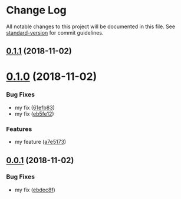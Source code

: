 # Change Log

All notable changes to this project will be documented in this file. See [standard-version](https://github.com/conventional-changelog/standard-version) for commit guidelines.

<a name="0.1.1"></a>
## [0.1.1](https://github.com/jleveugle/manager-test/compare/v0.1.0...v0.1.1) (2018-11-02)



<a name="0.1.0"></a>
# [0.1.0](https://github.com/jleveugle/manager-test/compare/v0.0.1...v0.1.0) (2018-11-02)


### Bug Fixes

* my fix ([61efb83](https://github.com/jleveugle/manager-test/commit/61efb83))
* my fix ([eb5fe12](https://github.com/jleveugle/manager-test/commit/eb5fe12))


### Features

* my feature ([a7e5173](https://github.com/jleveugle/manager-test/commit/a7e5173))



<a name="0.0.1"></a>
## [0.0.1](https://github.com/jleveugle/manager-test/compare/v0.0.0...v0.0.1) (2018-11-02)


### Bug Fixes

* my fix ([ebdec8f](https://github.com/jleveugle/manager-test/commit/ebdec8f))
